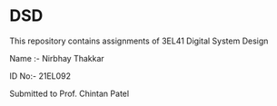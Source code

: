 # DSD
This repository contains assignments of 3EL41 Digital System Design

Name :- Nirbhay Thakkar


ID No:- 21EL092


Submitted to Prof. Chintan Patel

